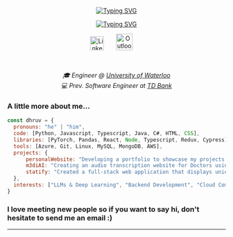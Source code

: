 <p align="center">
<a href="https://git.io/typing-svg"><img src="https://readme-typing-svg.demolab.com?font=Fira+Code&size=30&duration=1&pause=1000&color=AF22F7&center=true&vCenter=true&repeat=false&random=false&width=435&lines=Dhruv+Sharma" alt="Typing SVG" /></a>
</p>

<p align="center">
<a href="https://git.io/typing-svg"><img src="https://readme-typing-svg.demolab.com?font=Fira+Code&pause=1000&color=AF22F7&center=true&vCenter=true&random=false&width=500&lines=Full-stack+web+and+app+developer;Always+learning+new+things" alt="Typing SVG" /></a>
</p>


<p align="center">
  <a href="https://www.linkedin.com/in/dhruv-sharma98/"><img width="32px" alt="LinkedIn" title="LinkedIn" src="https://i.imgur.com/zy5HIaS.png"/></a>
  &#8287;&#8287;&#8287;&#8287;&#8287;
  <a href="mailto:dhruv.rungaurav.sharma@gmail.com"><img width="38px" alt="Outlook" title="Outlook" src="https://i.imgur.com/OXfY6Hd.png"></a>
  &#8287;&#8287;&#8287;&#8287;&#8287;
</p>

</br>

<p align="center"><em>🎓 Engineer @ <a href="https://uwaterloo.ca/">University of Waterloo</a></br>💻 Prev. Software Engineer at <a href="https://jobs.td.com/en-CA/campus-recruitment/technology/">TD Bank</a>
</em></p>


### A little more about me...  

```javascript
const dhruv = {
  pronouns: "he" | "him",
  code: [Python, Javascript, Typescript, Java, C#, HTML, CSS],
  libraries: [PyTorch, Pandas, React, Node, Typescript, Redux, Cypress],
  tools: [Azure, Git, Linux, MySQL, MongoDB, AWS],
  projects: {
      personalWebsite: "Developing a portfolio to showcase my projects and skills.",
      m3diAI: "Creating an audio transcription website for Doctors using PyTorch.",
      statify: "Created a full-stack web application that displays unique spotify stats."
  },
  interests: ["LLMs & Deep Learning", "Backend Development", "Cloud Computing"]
}

```

<h3>I love meeting new people so if you want to say hi, don't hesitate to send me an email :)</h3>


---
